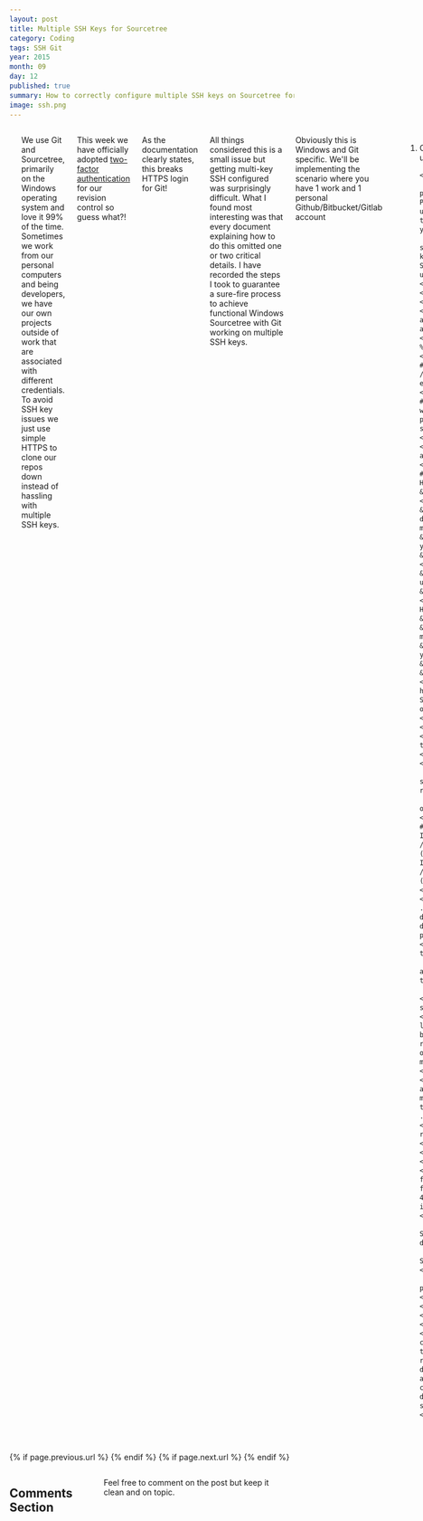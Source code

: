 ```yaml
---
layout: post
title: Multiple SSH Keys for Sourcetree
category: Coding
tags: SSH Git
year: 2015
month: 09
day: 12
published: true
summary: How to correctly configure multiple SSH keys on Sourcetree for Windows
image: ssh.png
---
```


<!-- Content -->
<div class="row">
    <div class="col-md-9 columns">
    <!-- CONTENT HERE -->

    <h1>Multiple SSH Keys for Git on Windows</h1>

<p>We use Git and Sourcetree, primarily on the Windows operating system and love it 99% of the time. Sometimes we work from our personal computers and being developers, we have our own projects outside of work that are associated with different credentials. To avoid SSH key issues we just use simple HTTPS to clone our repos down instead of hassling with multiple SSH keys.</p>

<p>This week we have&nbsp;officially adopted&nbsp;<a href="https://github.com/blog/1614-two-factor-authentication" target="_blank">two-factor authentication</a> for our revision control so guess what?!</p>

<p>As the documentation clearly states, this breaks HTTPS login for Git!</p>

<p> All things considered this is a small issue but getting multi-key SSH configured was surprisingly difficult. What I found most interesting was that every document explaining how to do this omitted one or two critical details. I have recorded the steps I took to guarantee a&nbsp;sure-fire process to achieve functional&nbsp;Windows Sourcetree with Git working on multiple SSH keys.</p>

<p>Obviously this is Windows and Git specific. We&#39;ll be implementing the scenario where you have 1 work and 1 personal Github/Bitbucket/Gitlab account</p>

<hr />

<ol>
    <p><li><a id="step1" name="step1"></a>Configure Sourcetree to use OpenSSH. We don&#39;t use HG so no issues for us!

    <ul>
        <li><b>Existing Keys:</b> If you previously used Putty, load your ppk into PuttyGen and convert it to Open SSH format using the conversion option. Append .rsa to the file name so you can differentiate from your ppk format private key.</li>
        <li><b>Fresh Start:</b> If you want to start from <em>scratch</em>, generate two new keys in PuttyGen. 1 for work and 1 for home. Save the private and public keys for later use.</li>
    </ul>
    </li></p>
    <p><li>Check that <strong>both</strong>&nbsp;of your personal and work account have the correct public keys added for access.</li></p>
    <p><li>Create a .bashrc file at %userprofile%\.bashrc and save the following:
    <div style="background:#eee; border:1px solid #ccc; padding:5px 10px">#! /bin/bash&nbsp;<br />
    eval `ssh-agent -s`&nbsp;<br />
    <br />
    # Note you make change the .rsa to match whatever suffix you choose for your OpenSSH private keys.<br />
    ssh-add ~/.ssh/*.rsa  </div>
    </li></p>
    <p><li><a id="step4"" name="step4"></a>Create a %userprofile%\.ssh\config
    <div style="background:#eee; border:1px solid #ccc; padding:5px 10px">
    Host work<br />
    &nbsp;&nbsp;HostName host.org<br />
    <br />
    &nbsp;&nbsp;# The ~/ means your profile directory. work.rsa should be changed to match<br />
    &nbsp;&nbsp;# the OpenSSH private key name for your work account. <br />
    &nbsp;&nbsp;IdentityFile ~/.ssh/work.rsa<br />
    <br />
    &nbsp;&nbsp;# Tell SSH to only use identities used in this file<br />
    &nbsp;&nbsp;IdentitiesOnly yes<br />
    <br />
    Host home<br />
    &nbsp;&nbsp;HostName host.org<br /><br />
    &nbsp;&nbsp;# home.rsa should be changed to match<br />
    &nbsp;&nbsp;# the OpenSSH private key name for your home account. <br />
    &nbsp;&nbsp;IdentityFile ~/.ssh/home.rsa<br />
    &nbsp;&nbsp;IdentitiesOnly yes</div>
    <p> See the <a href="https://linux.die.net/man/5/ssh_config"> SSH Docs</a> for more information about these options</p>
    </li></p>
    <p><li>Close Sourcetree</li></p>
    <p><li>Close <strong>all&nbsp;</strong>open terminals/shells/cmd prompts</li></p>
    <p><li>Relaunch Sourcetree</li></p>
    <p><li>Launch Terminal via Sourcetree</p>
        <img alt="terminal_sourcetree" src="/img/posts/terminal_st.png" class="img-responsive img-thumbnail"/>
        <p>and verify that you see similar output:&nbsp;</p>
    <div style="background:#eee; border:1px solid #ccc; padding:5px 10px">Agent pid 11740<br />
    Identity added: /c/Users/yourname/.ssh/home.rsa (/c/Users/yourname/.ssh/home.rsa)<br />
    Identity added: /c/Users/yourname/.ssh/work.rsa (/c/Users/yourname/.ssh/work.rsa)</div>
    </li></p>
    <p><li>If you do not see that output, your .bashrc file is incorrect or in the wrong directory. Redo Step 3. If that still doesn&#39;t work, start over because you probably have the wrong format keys.</li></p>
    <p><li>&nbsp;Running ssh-add -l should list the thumbprints for your two SSH keys.</p>
        <img alt="ssh-add-l" src="/img/posts/ssh-add-l.png" class="img-responsive img-thumbnail"/>
        </li></p>
    <p><li>You are now ready to clone/pull/push some code!
    <p><em>From here, depending on what order you loaded your keys either your home or work will be treated as default. For me, my home registers as default because either key name or thumbprint is alphabetically first. No matter though; we can fix this!&nbsp;</em></p>
    </li></p>
    <p><li>Repos belonging to the non-default account will need to have their git origins modified by replacing the hostname portion of the url with the alias&nbsp;id from your .ssh\config file.</p>
    <div class="funfact"><p>In my case I would replace my origin <i>git@github.com:myname/repo.git</i> with <i>git@work:myname/repo.git</i>.</p></div></li></p>
    <p><li>Once you have updated your git origin for the secondary account to use the config file&#39;s alias from <a href="#step4">step 4</a>, you should be able to push/pul without issue.</li></p>
    <ul>
        <li>If you do have an issue, use Sourcetree menu Tools -&gt; Add SSH Key... dialog to try re-adding the key.</li>
        <li>If that doesn&#39;t work, close Sourcetree, any open console, and try again!</li>
        <li>If that doesn&#39;t work then you probably missed a step or detail. Try again!</li>
    </ul>
    <br />
    <li>
    <p>One final tip before you go. Be sure to clear out any saved username/passwords from the Sourcetree authentication tab that are related to your work/home accounts. If you don't remove these, Sourcetree will keep alerting you to that fact the HTTPS login cannot be performed via OpenSSH. Not a big deal but the modal dialogue gets lost and is super annoying to find.</p>
    </li>
</ol>

<p>&nbsp;</p>

<p>Good luck and happy coding!</p>

    <!-- END CONTENT-->
    </div>
</div>

<div class="row">
    <div class="span3 columns">&nbsp;</div>
    <div class="span6 column">
            <p class="pull-right">{% if page.previous.url %} <a href="{{page.previous.url}}" title="Previous Post: {{page.previous.title}}"><i class="icon-chevron-left"></i></a>   {% endif %}   {% if page.next.url %}    <a href="{{page.next.url}}" title="Next Post: {{page.next.title}}"><i class="icon-chevron-right"></i></a>   {% endif %} </p>
    </div>
</div>

<div class="row">
    <div class="span9 columns">
        <h2>Comments Section</h2>
        <p>Feel free to comment on the post but keep it clean and on topic.</p>
        <div id="disqus_thread"></div>
        <script type="text/javascript">
            /* * * CONFIGURATION VARIABLES: EDIT BEFORE PASTING INTO YOUR WEBPAGE * * */
            var disqus_shortname = 'ptidevelopers'; // required: replace example with your forum shortname
            var disqus_identifier = '{{ page.url }}';
            var disqus_url = 'https://pyramidtechnologies.github.com{{ page.url }}';


            /* * * DON'T EDIT BELOW THIS LINE * * */
            (function() {
                var dsq = document.createElement('script'); dsq.type = 'text/javascript'; dsq.async = true;
                dsq.src = 'https://' + disqus_shortname + '.disqus.com/embed.js';
                (document.getElementsByTagName('head')[0] || document.getElementsByTagName('body')[0]).appendChild(dsq);
            })();
        </script>
        <noscript>Please enable JavaScript to view the <a href="https://disqus.com/?ref_noscript">comments powered by Disqus.</a></noscript>
        <a href="https://disqus.com" class="dsq-brlink">blog comments powered by <span class="logo-disqus">Disqus</span></a>
    </div>
</div>

<!-- Twitter -->
<script>!function(d,s,id){var js,fjs=d.getElementsByTagName(s)[0];if(!d.getElementById(id)){js=d.createElement(s);js.id=id;js.src="//platform.twitter.com/widgets.js";fjs.parentNode.insertBefore(js,fjs);}}(document,"script","twitter-wjs");</script>

<!-- Google + -->
<script type="text/javascript">
  (function() {
    var po = document.createElement('script'); po.type = 'text/javascript'; po.async = true;
    po.src = 'https://apis.google.com/js/plusone.js';
    var s = document.getElementsByTagName('script')[0]; s.parentNode.insertBefore(po, s);
  })();
</script>

